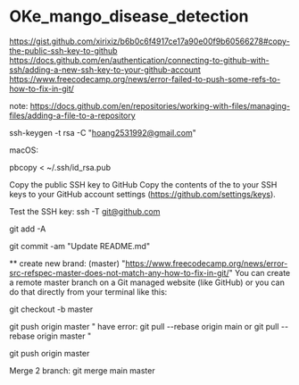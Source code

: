 # OKe_mango_disease_detection

https://gist.github.com/xirixiz/b6b0c6f4917ce17a90e00f9b60566278#copy-the-public-ssh-key-to-github
https://docs.github.com/en/authentication/connecting-to-github-with-ssh/adding-a-new-ssh-key-to-your-github-account
https://www.freecodecamp.org/news/error-failed-to-push-some-refs-to-how-to-fix-in-git/

note: https://docs.github.com/en/repositories/working-with-files/managing-files/adding-a-file-to-a-repository

ssh-keygen -t rsa -C "hoang2531992@gmail.com"

macOS:

pbcopy < ~/.ssh/id_rsa.pub

Copy the public SSH key to GitHub
Copy the contents of the to your SSH keys to your GitHub account settings (https://github.com/settings/keys).

Test the SSH key:
ssh -T git@github.com

git add -A 

git commit -am "Update README.md"

** create new brand: (master) "https://www.freecodecamp.org/news/error-src-refspec-master-does-not-match-any-how-to-fix-in-git/"
You can create a remote master branch on a Git managed website (like GitHub) or you can do that directly from your terminal like this:

git checkout -b master

git push origin master    " have error: git pull --rebase origin main  or git pull --rebase origin master "

git push origin master


Merge 2 branch: git merge main master
